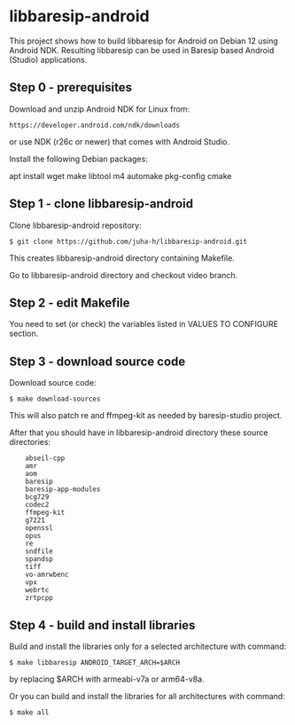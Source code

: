 libbaresip-android
==================

This project shows how to build libbaresip for Android on Debian 12 using Android NDK. Resulting libbaresip can be used in Baresip based Android (Studio) applications.

## Step 0 - prerequisites

Download and unzip Android NDK for Linux from:
```
https://developer.android.com/ndk/downloads
```
or use NDK (r26c or newer) that comes with Android Studio.

Install the following Debian packages:

apt install wget make libtool m4 automake pkg-config cmake

## Step 1 - clone libbaresip-android

Clone libbaresip-android repository:
```
$ git clone https://github.com/juha-h/libbaresip-android.git
```
This creates libbaresip-android directory containing Makefile.

Go to libbaresip-android directory and checkout video branch.

## Step 2 - edit Makefile

You need to set (or check) the variables listed in VALUES TO CONFIGURE section.

## Step 3 - download source code

Download source code:
```
$ make download-sources
```
This will also patch re and ffmpeg-kit as needed by baresip-studio project.

After that you should have in libbaresip-android directory these source directories:
```
    abseil-cpp
    amr
    aom
    baresip
    baresip-app-modules
    bcg729
    codec2
    ffmpeg-kit
    g7221
    openssl
    opus
    re
    sndfile
    spandsp
    tiff
    vo-amrwbenc
    vpx
    webrtc
    zrtpcpp
```

## Step 4 - build and install libraries

Build and install the libraries only for a selected architecture with command:
```
$ make libbaresip ANDROID_TARGET_ARCH=$ARCH
```
by replacing $ARCH with armeabi-v7a or arm64-v8a.

Or you can build and install the libraries for all architectures with command:
```
$ make all
```
